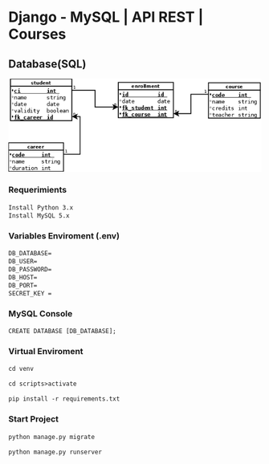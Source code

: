 # Django - MySQL | API REST | Courses
## Database(SQL)
![database](./resources/database.png)

### Requerimients
```
Install Python 3.x
Install MySQL 5.x
```
### Variables Enviroment (.env)
````
DB_DATABASE=
DB_USER=
DB_PASSWORD=
DB_HOST=
DB_PORT=
SECRET_KEY = 
````
### MySQL Console
````
CREATE DATABASE [DB_DATABASE];
````
### Virtual Enviroment
```
cd venv 
```
```
cd scripts>activate
```
```
pip install -r requirements.txt
```

### Start Project
```
python manage.py migrate
```
```
python manage.py runserver
```
